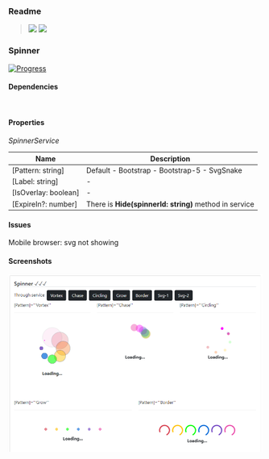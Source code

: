 ### Readme

> [![](https://img.shields.io/badge/Main-readme‌‌‌‌‌‌‌-white)](../../readme.md)
> [![](https://img.shields.io/badge/usage‌‌‌‌‌‌‌-orange)](usage.md)

### Spinner

[![Progress](https://img.shields.io/badge/Demo-✔✔✔☐☐‌‌‌‌‌‌‌-blue)](https://krsln.github.io/NgLootBox/LootBox/Spinner)

#### Dependencies
```
 
``` 

#### Properties
_SpinnerService_

Name | Description
 --- | ---  
[Pattern: string] | Default - Bootstrap - Bootstrap-5 - SvgSnake
[Label: string] | -
[IsOverlay: boolean] | -
[ExpireIn?: number] | There is **Hide(spinnerId: string)** method in service

#### Issues
Mobile browser: svg not showing

#### Screenshots

![](../../../../Images/Screenshots/Spinner_2021-08-12.png "Spinner")
